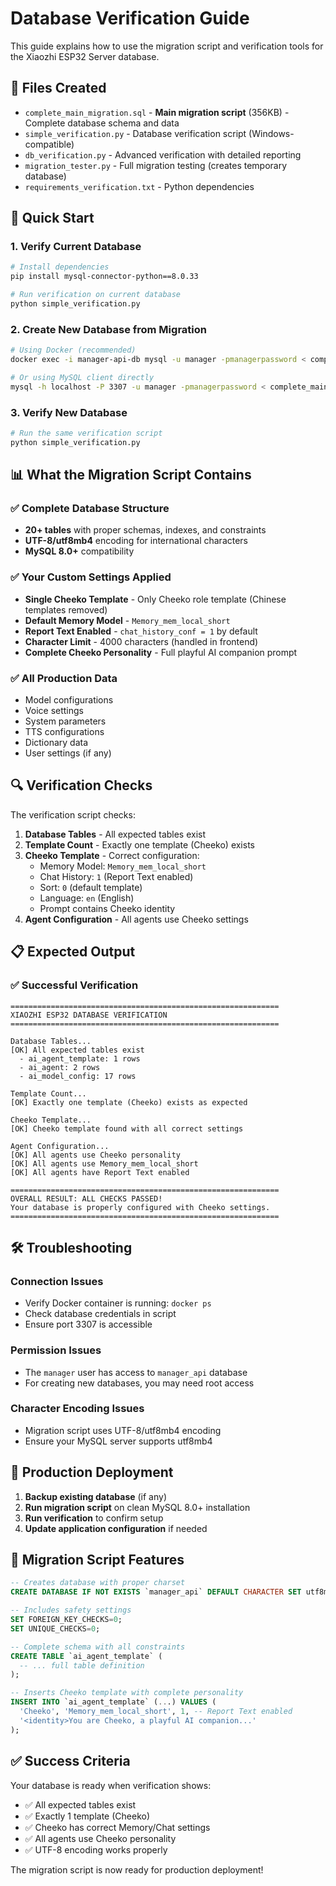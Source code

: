 # Database Verification Guide

This guide explains how to use the migration script and verification tools for the Xiaozhi ESP32 Server database.

## 📁 Files Created

- `complete_main_migration.sql` - **Main migration script** (356KB) - Complete database schema and data
- `simple_verification.py` - Database verification script (Windows-compatible)
- `db_verification.py` - Advanced verification with detailed reporting
- `migration_tester.py` - Full migration testing (creates temporary database)
- `requirements_verification.txt` - Python dependencies

## 🚀 Quick Start

### 1. Verify Current Database
```bash
# Install dependencies
pip install mysql-connector-python==8.0.33

# Run verification on current database
python simple_verification.py
```

### 2. Create New Database from Migration
```bash
# Using Docker (recommended)
docker exec -i manager-api-db mysql -u manager -pmanagerpassword < complete_main_migration.sql

# Or using MySQL client directly
mysql -h localhost -P 3307 -u manager -pmanagerpassword < complete_main_migration.sql
```

### 3. Verify New Database
```bash
# Run the same verification script
python simple_verification.py
```

## 📊 What the Migration Script Contains

### ✅ Complete Database Structure
- **20+ tables** with proper schemas, indexes, and constraints
- **UTF-8/utf8mb4** encoding for international characters
- **MySQL 8.0+** compatibility

### ✅ Your Custom Settings Applied
- **Single Cheeko Template** - Only Cheeko role template (Chinese templates removed)
- **Default Memory Model** - `Memory_mem_local_short`
- **Report Text Enabled** - `chat_history_conf = 1` by default
- **Character Limit** - 4000 characters (handled in frontend)
- **Complete Cheeko Personality** - Full playful AI companion prompt

### ✅ All Production Data
- Model configurations
- Voice settings
- System parameters
- TTS configurations
- Dictionary data
- User settings (if any)

## 🔍 Verification Checks

The verification script checks:

1. **Database Tables** - All expected tables exist
2. **Template Count** - Exactly one template (Cheeko) exists
3. **Cheeko Template** - Correct configuration:
   - Memory Model: `Memory_mem_local_short`
   - Chat History: `1` (Report Text enabled)
   - Sort: `0` (default template)
   - Language: `en` (English)
   - Prompt contains Cheeko identity
4. **Agent Configuration** - All agents use Cheeko settings

## 📋 Expected Output

### ✅ Successful Verification
```
============================================================
XIAOZHI ESP32 DATABASE VERIFICATION
============================================================

Database Tables...
[OK] All expected tables exist
  - ai_agent_template: 1 rows
  - ai_agent: 2 rows
  - ai_model_config: 17 rows

Template Count...
[OK] Exactly one template (Cheeko) exists as expected

Cheeko Template...
[OK] Cheeko template found with all correct settings

Agent Configuration...
[OK] All agents use Cheeko personality
[OK] All agents use Memory_mem_local_short
[OK] All agents have Report Text enabled

============================================================
OVERALL RESULT: ALL CHECKS PASSED!
Your database is properly configured with Cheeko settings.
============================================================
```

## 🛠 Troubleshooting

### Connection Issues
- Verify Docker container is running: `docker ps`
- Check database credentials in script
- Ensure port 3307 is accessible

### Permission Issues
- The `manager` user has access to `manager_api` database
- For creating new databases, you may need root access

### Character Encoding Issues
- Migration script uses UTF-8/utf8mb4 encoding
- Ensure your MySQL server supports utf8mb4

## 🎯 Production Deployment

1. **Backup existing database** (if any)
2. **Run migration script** on clean MySQL 8.0+ installation
3. **Run verification** to confirm setup
4. **Update application configuration** if needed

## 📝 Migration Script Features

```sql
-- Creates database with proper charset
CREATE DATABASE IF NOT EXISTS `manager_api` DEFAULT CHARACTER SET utf8mb4 COLLATE utf8mb4_unicode_ci;

-- Includes safety settings
SET FOREIGN_KEY_CHECKS=0;
SET UNIQUE_CHECKS=0;

-- Complete schema with all constraints
CREATE TABLE `ai_agent_template` (
  -- ... full table definition
);

-- Inserts Cheeko template with complete personality
INSERT INTO `ai_agent_template` (...) VALUES (
  'Cheeko', 'Memory_mem_local_short', 1, -- Report Text enabled
  '<identity>You are Cheeko, a playful AI companion...'
);
```

## ✅ Success Criteria

Your database is ready when verification shows:
- ✅ All expected tables exist
- ✅ Exactly 1 template (Cheeko)
- ✅ Cheeko has correct Memory/Chat settings
- ✅ All agents use Cheeko personality
- ✅ UTF-8 encoding works properly

The migration script is now ready for production deployment!